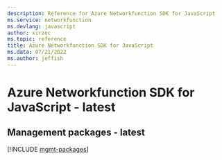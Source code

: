 ```yaml
---
description: Reference for Azure Networkfunction SDK for JavaScript
ms.service: networkfunction
ms.devlang: javascript
author: xirzec
ms.topic: reference
title: Azure Networkfunction SDK for JavaScript
ms.data: 07/21/2022
ms.author: jeffish
---
```

# Azure Networkfunction SDK for JavaScript - latest

## Management packages - latest
[!INCLUDE [mgmt-packages](networkfunction-mgmt-index.md)]
